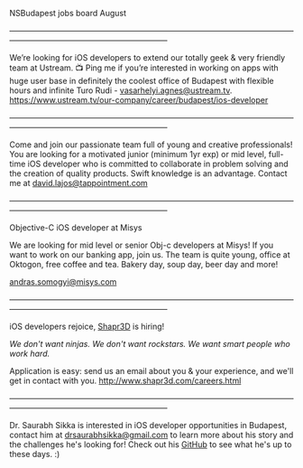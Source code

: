 NSBudapest jobs board August

————————————————————————————————————————————————————————

We’re looking for iOS developers to extend our totally geek & very friendly team at Ustream. 📺 Ping me if you’re interested in working on apps with huge user base in definitely the coolest office of Budapest with flexible hours and infinite Turo Rudi - [vasarhelyi.agnes@ustream.tv](mailto:vasarhelyi.agnes@ustream.tv). https://www.ustream.tv/our-company/career/budapest/ios-developer

————————————————————————————————————————————————————————

Come and join our passionate team full of young and creative professionals! You are looking for a motivated junior (minimum 1yr exp) or mid level, full-time iOS developer who is committed to collaborate in problem solving and the creation of quality products. Swift knowledge is an advantage. Contact me at [david.lajos@tappointment.com](mailto:david.lajos@tappointment.com)

————————————————————————————————————————————————————————

Objective-C iOS developer at Misys

We are looking for mid level or senior Obj-c developers at Misys!
If you want to work on our banking app, join us. The team is quite young, office at Oktogon, free coffee and tea.
Bakery day, soup day, beer day and more!

[andras.somogyi@misys.com](mailto:andras.somogyi@misys.com)

————————————————————————————————————————————————————————

iOS developers rejoice, [Shapr3D](http://www.shapr3d.com/) is hiring!

*We don't want ninjas. We don't want rockstars. We want smart people who work hard.*

Application is easy: send us an email about you & your experience, and we'll get in contact with you. http://www.shapr3d.com/careers.html

————————————————————————————————————————————————————————

Dr. Saurabh Sikka is interested in iOS developer opportunities in Budapest, contact him at [drsaurabhsikka@gmail.com](drsaurabhsikka@gmail.com) to learn more about his story and the challenges he's looking for! Check out his [GitHub](https://github.com/nacicatus) to see what he's up to these days. :)
